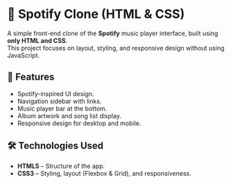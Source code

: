 # 🎵 Spotify Clone (HTML & CSS)

A simple front-end clone of the **Spotify** music player interface, built using **only HTML and CSS**.  
This project focuses on layout, styling, and responsive design without using JavaScript.

## 📌 Features
- Spotify-inspired UI design.
- Navigation sidebar with links.
- Music player bar at the bottom.
- Album artwork and song list display.
- Responsive design for desktop and mobile.

## 🛠 Technologies Used
- **HTML5** – Structure of the app.
- **CSS3** – Styling, layout (Flexbox & Grid), and responsiveness.

